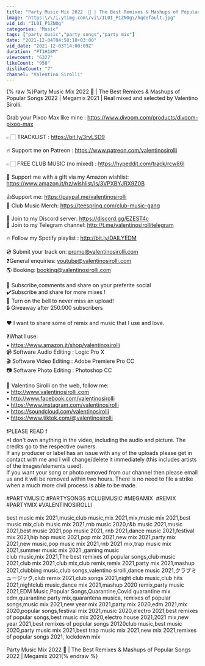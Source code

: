 ```yaml
---
title: "Party Music Mix 2022  🥳 | The Best Remixes & Mashups of Popular Songs 2022 | Megamix 2021"
image: "https:\/\/i.ytimg.com\/vi\/IL0I_P1ZNOg\/hqdefault.jpg"
vid_id: "IL0I_P1ZNOg"
categories: "Music"
tags: ["party music","party songs","party mix"]
date: "2021-12-04T04:58:18+03:00"
vid_date: "2021-12-03T14:00:09Z"
duration: "PT1H18M"
viewcount: "6327"
likeCount: "958"
dislikeCount: "7"
channel: "Valentino Sirolli"
---
```

{% raw %}Party Music Mix 2022  🥳 | The Best Remixes &amp; Mashups of Popular Songs 2022 | Megamix 2021  | Real mixed and selected by Valentino Sirolli. <br /><br />Grab your Pixoo Max like mine : <a rel="nofollow" target="blank" href="https://www.divoom.com/products/divoom-pixoo-max">https://www.divoom.com/products/divoom-pixoo-max</a><br /><br />👉🏻 TRACKLIST :  <a rel="nofollow" target="blank" href="https://bit.ly/3rvLSD9">https://bit.ly/3rvLSD9</a> <br /><br />🔥 Support me on Patreon  : <a rel="nofollow" target="blank" href="https://www.patreon.com/valentinosirolli">https://www.patreon.com/valentinosirolli</a> <br /><br />👉🏻 FREE CLUB MUSIC (no mixed) : <a rel="nofollow" target="blank" href="https://hypeddit.com/track/rcw86l">https://hypeddit.com/track/rcw86l</a><br /><br />🎁 Support me with a gift via my Amazon wishlist: <a rel="nofollow" target="blank" href="https://www.amazon.it/hz/wishlist/ls/3VPXBYJRX9Z0B">https://www.amazon.it/hz/wishlist/ls/3VPXBYJRX9Z0B</a> <br /><br />👍Support me: <a rel="nofollow" target="blank" href="https://paypal.me/valentinosirolli">https://paypal.me/valentinosirolli</a> <br />👕 Club Music Merch: <a rel="nofollow" target="blank" href="https://teespring.com/club-music-gang">https://teespring.com/club-music-gang</a><br /><br />💬 Join to my Discord server: <a rel="nofollow" target="blank" href="https://discord.gg/EZEST4c">https://discord.gg/EZEST4c</a><br />💬 Join to my Telegram channel: <a rel="nofollow" target="blank" href="http://t.me/valentinosirollitelegram">http://t.me/valentinosirollitelegram</a>  <br /><br />🔥 Follow my Spotify playlist : <a rel="nofollow" target="blank" href="http://bit.ly/DAILYEDM">http://bit.ly/DAILYEDM</a><br /><br />💿 Submit your track on: promo@valentinosirolli.com<br />❓General enquiries: youtube@valentinosirolli.com<br />🌎 Booking: booking@valentinosirolli.com<br /><br />🚀 Subscribe,comments and share on your preferite social <br />✔️Subscribe and share for more mixes ! <br />🔔 Turn on the bell to never miss an upload!<br />🔒 Giveaway after 250.000 subscribers <br /><br />♥️ I want to share some of remix and music that I use and love.<br /><br />❓What I use: <br />• <a rel="nofollow" target="blank" href="https://www.amazon.it/shop/valentinosirolli">https://www.amazon.it/shop/valentinosirolli</a><br />📹 Software Audio Editing : Logic Pro X <br />🎬  Software Video Editing : Adobe Premiere Pro CC <br />📷 Software Photo Editing : Photoshop CC <br /><br />📳 Valentino Sirolli on the web, follow me:<br />• <a rel="nofollow" target="blank" href="http://www.valentinosirolli.com">http://www.valentinosirolli.com</a> <br />• <a rel="nofollow" target="blank" href="http://www.facebook.com/valentinosirolli">http://www.facebook.com/valentinosirolli</a><br />• <a rel="nofollow" target="blank" href="https://www.instagram.com/valentinosirolli">https://www.instagram.com/valentinosirolli</a><br />• <a rel="nofollow" target="blank" href="https://soundcloud.com/valentinosirolli">https://soundcloud.com/valentinosirolli</a><br />• <a rel="nofollow" target="blank" href="https://www.tiktok.com/@valentinosirolli">https://www.tiktok.com/@valentinosirolli</a><br /><br />❗PLEASE READ ❗<br />*I don't own anything in the video, including the audio and picture. The credits go to the respective owners.<br />If any producer or label has an issue with any of the uploads please get in contact with me and I will change/delete it immediately (this includes artists of the images/elements used).<br />If you want your song or photo removed from our channel then please email us and it will be removed within two hours. There is no need to file a strike when a much more civil process is able to be made.<br /><br />#PARTYMUSIC #PARTYSONGS #CLUBMUSIC #MEGAMIX  #REMIX #PARTYMIX #VALENTINOSIROLLI<br /><br />best music mix 2021,music,club music,mix 2021,mix,music mix 2021,best music mix,club music mix 2021,rnb music 2020,r&amp;b music 2021,music 2021,best music 2021,pop music 2021, rnb 2021,dance music 2021,festival mix 2021,hip hop music 2021,pop mix 2021,new mix 2021,party mix 2021,new music,pop music mix 2021,rnb 2021 mix,trap music mix 2021,summer music mix 2021 ,gaming music<br />club music,mix 2021,The best remixes of popular songs,club music 2021,club mix 2021,club mix,club remix,remix 2021,party mix 2021,mashup 2021,clubbing music,club songs,valentino sirolli,dance music 2021,クラブミュージック,club remix 2021,club songs 2021,night club music,club hits 2021,nightclub music,dance mix 2021,mashup 2020 remix,party music 2021,EDM Music,Popular Songs,Quarantine,Covid quarantine mix edm,quarantine party mix,quarantena musica, remixes of popular songs,music mix 2021,new year mix 2021,party mix 2020,edm 2021,mix 2020,popular songs,festival mix 2021,music 2020,electro 2021,best remixes of popular songs,best music mix 2020,electro house 2021,2021 mix,new year 2021,best remixes of popular songs 20120club music,best music 2020,party music mix 2021,best trap music mix 2021,new mix 2021,remixes of popular songs 2021, lockdown mix<br /><br />Party Music Mix 2022  🥳 | The Best Remixes &amp; Mashups of Popular Songs 2022 | Megamix 2021{% endraw %}
